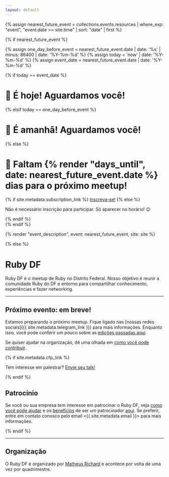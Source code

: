 ```yaml
---
layout: default
---
```


{% assign nearest_future_event = collections.events.resources | where_exp: "event", "event.date >= site.time" | sort: "date" | first %}

{% if nearest_future_event %}

{% assign one_day_before_event = nearest_future_event.date | date: '%s' | minus: 86400 | date: '%Y-%m-%d' %}
{% assign today = 'now' | date: '%Y-%m-%d' %}
{% assign event_date = nearest_future_event.date | date: '%Y-%m-%d' %}

{% if today == event_date %}
  <h1 class="mb-8">🎉 É hoje! Aguardamos você!</h1>
{% elsif today == one_day_before_event %}
  <h1 class="mb-8">🎉 É amanhã! Aguardamos você!</h1>
{% else %}
  <h1 class="mb-8">🎉 Faltam {% render "days_until", date: nearest_future_event.date %} dias para o próximo meetup!</h1>

  <div class="w-full inline-flex justify-center mb-4">
    {% if site.metadata.subscription_link %}
      <a class="button" href="{{ site.metadata.subscription_link }}">Inscreva-se!</a>
    {% else %}
      <p class="m-0">Não é necessário inscrição para participar. Só aparecer no horário! 😉</p>
    {% endif %}
  </div>
{% endif %}

{% render "event_description", event: nearest_future_event, site: site %}

{% else %}

<h1 class="sr-only">Ruby DF</h1>

Ruby DF é o meetup de Ruby no Distrito Federal. Nosso objetivo é reunir a comunidade Ruby do DF e entorno para compartilhar conhecimento, experiências e fazer networking.

---

## Próximo evento: em breve!

Estamos preparando o próximo meetup. Fique ligado nas [nossas redes
sociais]({{ site.metadata.telegram_link }}) para mais informações. Enquanto isso, você pode conferir
um pouco sobre as [edições passadas aqui](/events).

Se quiser ajudar na organização, dê uma olhada em [como você pode contribuir](/sponsoring).

{% if site.metadata.cfp_link %}
  <aside class="note">
    <p>Tem interesse em palestrar? <a class="font-bold" href="{{ cfp_link }}" target="_blank">Envie seu talk!</a></p>
  </aside>
{% endif %}

## Patrocínio

Se você ou sua empresa tem interesse em patrocinar o Ruby DF, veja [como você
pode ajudar](/sponsoring#como-você-pode-ajudar) e os [benefícios](/sponsoring#o-que-podemos-oferecer) de ser um patrocinador [aqui](/sponsoring). Se preferir, entre em
contato conosco pelo email <{{ site.metadata.email }}> para mais informações.

{% endif %}

---

## Organização

O Ruby DF é organizado por [Matheus Richard](https://twitter.com/matheusrich) e acontece por volta de uma vez por quadrimestre.
